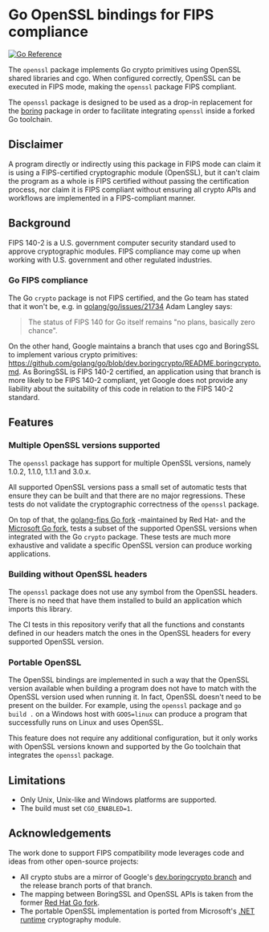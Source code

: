 # Go OpenSSL bindings for FIPS compliance

[![Go Reference](https://pkg.go.dev/badge/github.com/golang-fips/openssl.svg)](https://pkg.go.dev/github.com/golang-fips/openssl)

The `openssl` package implements Go crypto primitives using OpenSSL shared libraries and cgo. When configured correctly, OpenSSL can be executed in FIPS mode, making the `openssl` package FIPS compliant.

The `openssl` package is designed to be used as a drop-in replacement for the [boring](https://pkg.go.dev/crypto/internal/boring) package in order to facilitate integrating `openssl` inside a forked Go toolchain.

## Disclaimer

A program directly or indirectly using this package in FIPS mode can claim it is using a FIPS-certified cryptographic module (OpenSSL), but it can't claim the program as a whole is FIPS certified without passing the certification process, nor claim it is FIPS compliant without ensuring all crypto APIs and workflows are implemented in a FIPS-compliant manner.

## Background

FIPS 140-2 is a U.S. government computer security standard used to approve cryptographic modules. FIPS compliance may come up when working with U.S. government and other regulated industries.

### Go FIPS compliance

The Go `crypto` package is not FIPS certified, and the Go team has stated that it won't be, e.g. in [golang/go/issues/21734](https://github.com/golang/go/issues/21734#issuecomment-326980213) Adam Langley says:

> The status of FIPS 140 for Go itself remains "no plans, basically zero chance".

On the other hand, Google maintains a branch that uses cgo and BoringSSL to implement various crypto primitives: https://github.com/golang/go/blob/dev.boringcrypto/README.boringcrypto.md. As BoringSSL is FIPS 140-2 certified, an application using that branch is more likely to be FIPS 140-2 compliant, yet Google does not provide any liability about the suitability of this code in relation to the FIPS 140-2 standard.

## Features

### Multiple OpenSSL versions supported

The `openssl` package has support for multiple OpenSSL versions, namely 1.0.2, 1.1.0, 1.1.1 and 3.0.x.

All supported OpenSSL versions pass a small set of automatic tests that ensure they can be built and that there are no major regressions.
These tests do not validate the cryptographic correctness of the `openssl` package.

On top of that, the [golang-fips Go fork](https://github.com/golang-fips/go) -maintained by Red Hat- and the [Microsoft Go fork](https://github.com/microsoft/go), tests a subset of the supported OpenSSL versions when integrated with the Go `crypto` package.
These tests are much more exhaustive and validate a specific OpenSSL version can produce working applications.

### Building without OpenSSL headers

The `openssl` package does not use any symbol from the OpenSSL headers. There is no need that have them installed to build an application which imports this library.

The CI tests in this repository verify that all the functions and constants defined in our headers match the ones in the OpenSSL headers for every supported OpenSSL version.

### Portable OpenSSL

The OpenSSL bindings are implemented in such a way that the OpenSSL version available when building a program does not have to match with the OpenSSL version used when running it.
In fact, OpenSSL doesn't need to be present on the builder.
For example, using the `openssl` package and `go build .` on a Windows host with `GOOS=linux` can produce a program that successfully runs on Linux and uses OpenSSL.

This feature does not require any additional configuration, but it only works with OpenSSL versions known and supported by the Go toolchain that integrates the `openssl` package.

## Limitations

- Only Unix, Unix-like and Windows platforms are supported.
- The build must set `CGO_ENABLED=1`.

## Acknowledgements

The work done to support FIPS compatibility mode leverages code and ideas from other open-source projects:

- All crypto stubs are a mirror of Google's [dev.boringcrypto branch](https://github.com/golang/go/tree/dev.boringcrypto) and the release branch ports of that branch.
- The mapping between BoringSSL and OpenSSL APIs is taken from the former [Red Hat Go fork](https://pagure.io/go).
- The portable OpenSSL implementation is ported from Microsoft's [.NET runtime](https://github.com/dotnet/runtime) cryptography module.
